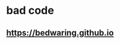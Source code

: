 # bad code
## https://bedwaring.github.io

<!--
**bedwaring/bedwaring** is a ✨ _special_ ✨ repository because its `README.md` (this file) appears on your GitHub profile.
!-->
